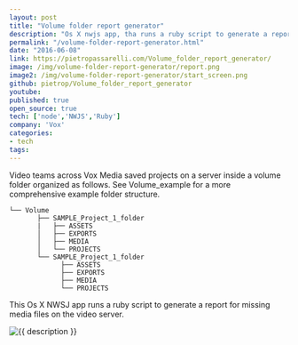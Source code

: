 ```yaml
---
layout: post
title: "Volume folder report generator"
description: "Os X nwjs app, tha runs a ruby script to generate a report for missing media files on a video server"
permalink: "/volume-folder-report-generator.html"
date: "2016-06-08"
link: https://pietropassarelli.com/Volume_folder_report_generator/
image: /img/volume-folder-report-generator/report.png
image2: /img/volume-folder-report-generator/start_screen.png
github: pietrop/Volume_folder_report_generator
youtube: 
published: true
open_source: true
tech: ['node','NWJS','Ruby']
company: 'Vox'
categories:
- tech
tags:
---
```



<!-- 0000-mm-dd-title.md -->

Video teams across Vox Media saved projects on a server inside a volume folder organized as follows. See Volume_example for a more comprehensive example folder structure.

```
└── Volume
       ├── SAMPLE_Project_1_folder
       |   ├── ASSETS
       │   ├── EXPORTS
       │   ├── MEDIA
       │   └── PROJECTS
       └── SAMPLE_Project_1_folder
             ├── ASSETS
             ├── EXPORTS
             ├── MEDIA
             └── PROJECTS
```


This Os X NWSJ app runs a ruby script to generate a report for missing media files on the video server.

<div class="image-wrapper">
    <img src="{{ image2 }}" alt="{{ description }}" />
</div>
